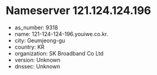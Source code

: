 # Nameserver 121.124.124.196

* as_number: 9318
* name: 121-124-124-196.youiwe.co.kr.
* city: Geumjeong-gu
* country: KR
* organization: SK Broadband Co Ltd
* version: Unknown
* dnssec: Unknown
